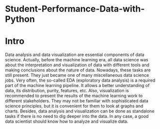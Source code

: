 # Student-Performance-Data-with-Python

# Intro
Data analysis and data visualization are essential components of data science. Actually, before the machine learning era, all data science was about the interpretation and visualization of data with different tools and making conclusions about the nature of data. Nowadays, these tasks are still present. They just became one of many miscellaneous data science jobs. Very often, the so-called EDA (exploratory data analysis) is a required part of the machine learning pipeline. It allows a better understanding of data, its distribution, purity, features, etc. Also, visualization is recommended to present the results of the machine learning work to different stakeholders. They may not be familiar with sophisticated data science principles, but it is convenient for them to look at graphs and charts. Besides, data analysis and visualization can be done as standalone tasks if there is no need to dig deeper into the data. In any case, a good data scientist should know how to analyze and visualize data.
